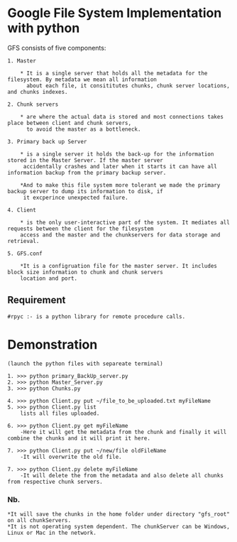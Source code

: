  # Google File System Implementation with python 

 GFS consists of five components: 

 	1. Master

 		* It is a single server that holds all the metadata for the filesystem. By metadata we mean all information 
 		  about each file, it consititutes chunks, chunk server locations, and chunks indexes.

 	2. Chunk servers

 		* are where the actual data is stored and most connections takes place between client and chunk servers,
 		  to avoid the master as a bottleneck.

 	3. Primary back up Server

 		* is a single server it holds the back-up for the information stored in the Master Server. If the master server
 		 accidentally crashes and later when it starts it can have all information backup from the primary backup server.

 		*And to make this file system more tolerant we made the primary backup server to dump its information to disk, if
 		 it excperince unexpected failure.

 	4. Client

 		* is the only user-interactive part of the system. It mediates all requests between the client for the filesystem 
 		access and the master and the chunkservers for data storage and retrieval.

 	5. GFS.conf

 		*It is a configruation file for the master server. It includes block size information to chunk and chunk servers 
 		location and port.


## Requirement 

	
	#rpyc :- is a python library for remote procedure calls.


# Demonstration 
	
	(launch the python files with separeate terminal)

	1. >>> python primary_BackUp_server.py
	2. >>> python Master_Server.py
	3. >>> python Chunks.py

	4. >>> python Client.py put ~/file_to_be_uploaded.txt myFileName 
	5. >>> python Client.py list
		lists all files uploaded.

	6. >>> python Client.py get myFileName
		-Here it will get the metadata from the chunk and finally it will combine the chunks and it will print it here.

	7. >>> python Client.py put ~/new/file oldFileName
		-It will overwrite the old file.

	7. >>> python Client.py delete myFileName
		-It will delete the from the metadata and also delete all chunks from respective chunk servers.


### Nb.
	
	*It will save the chunks in the home folder under directory "gfs_root" on all chunkServers.
	*It is not operating system dependent. The chunkServer can be Windows, Linux or Mac in the network.	


